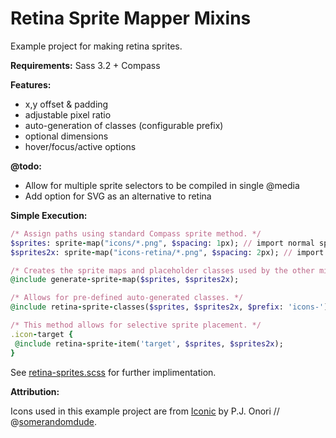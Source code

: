 Retina Sprite Mapper Mixins
=========================

Example project for making retina sprites.

**Requirements:** Sass 3.2 + Compass

**Features:**

* x,y offset & padding
* adjustable pixel ratio
* auto-generation of classes (configurable prefix)
* optional dimensions
* hover/focus/active options

**@todo:**

* Allow for multiple sprite selectors to be compiled in single @media
* Add option for SVG as an alternative to retina

**Simple Execution:**
```ruby
/* Assign paths using standard Compass sprite method. */
$sprites: sprite-map("icons/*.png", $spacing: 1px); // import normal sprites
$sprites2x: sprite-map("icons-retina/*.png", $spacing: 2px); // import 2x sprites

/* Creates the sprite maps and placeholder classes used by the other mixins. */
@include generate-sprite-map($sprites, $sprites2x);

/* Allows for pre-defined auto-generated classes. */
@include retina-sprite-classes($sprites, $sprites2x, $prefix: 'icons-');

/* This method allows for selective sprite placement. */
.icon-target {
 @include retina-sprite-item('target', $sprites, $sprites2x);
}
```

See [retina-sprites.scss](https://github.com/krisbulman/retina-sprite-mapper/blob/master/sass/_retina-sprites.scss) for further implimentation.

**Attribution:**

Icons used in this example project are from [Iconic](https://github.com/somerandomdude/Iconic) by P.J. Onori // @[somerandomdude](https://github.com/somerandomdude). 
